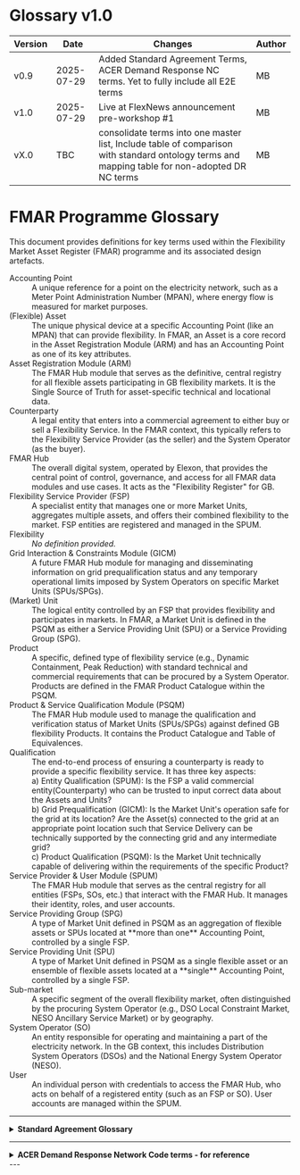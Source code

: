 # Glossary v1.0

| Version | Date       | Changes                                                                 | Author |
|---------|------------|-------------------------------------------------------------------------|--------|
| v0.9    | 2025-07-29 | Added Standard Agreement Terms, ACER Demand Response NC terms. Yet to fully include all E2E terms | MB     |
| v1.0    | 2025-07-29 |Live at FlexNews announcement pre-workshop #1                                  | MB     |
| vX.0    | TBC        | consolidate terms into one master list, Include table of comparison with standard ontology terms and mapping table for non-adopted DR NC terms               | MB     |


# FMAR Programme Glossary

This document provides definitions for key terms used within the Flexibility Market Asset Register (FMAR) programme and its associated design artefacts.

<dl>
  <dt>Accounting Point</dt>
  <dd>A unique reference for a point on the electricity network, such as a Meter Point Administration Number (MPAN), where energy flow is measured for market purposes.</dd>

  <dt>(Flexible) Asset</dt>
  <dd>The unique physical device at a specific Accounting Point (like an MPAN) that can provide flexibility. In FMAR, an Asset is a core record in the Asset Registration Module (ARM) and has an Accounting Point as one of its key attributes.</dd>

  <dt>Asset Registration Module (ARM)</dt>
  <dd>The FMAR Hub module that serves as the definitive, central registry for all flexible assets participating in GB flexibility markets. It is the Single Source of Truth for asset-specific technical and locational data.</dd>
  
  <dt>Counterparty</dt>
  <dd>A legal entity that enters into a commercial agreement to either buy or sell a Flexibility Service. In the FMAR context, this typically refers to the Flexibility Service Provider (as the seller) and the System Operator (as the buyer).</dd>

  <dt>FMAR Hub </dt>
  <dd>The overall digital system, operated by Elexon, that provides the central point of control, governance, and access for all FMAR data modules and use cases. It acts as the "Flexibility Register" for GB.</dd>

  <dt>Flexibility Service Provider (FSP)</dt>
  <dd>A specialist entity that manages one or more Market Units, aggregates multiple assets, and offers their combined flexibility to the market. FSP entities are registered and managed in the SPUM.</dd>

  <dt>Flexibility</dt>
  <dd><em>No definition provided.</em></dd>

  <dt>Grid Interaction & Constraints Module (GICM)</dt>
  <dd>A future FMAR Hub module for managing and disseminating information on grid prequalification status and any temporary operational limits imposed by System Operators on specific Market Units (SPUs/SPGs).</dd>
  
  <dt>(Market) Unit</dt>
  <dd>The logical entity controlled by an FSP that provides flexibility and participates in markets. In FMAR, a Market Unit is defined in the PSQM as either a Service Providing Unit (SPU) or a Service Providing Group (SPG).</dd>

  <dt>Product</dt>
  <dd>A specific, defined type of flexibility service (e.g., Dynamic Containment, Peak Reduction) with standard technical and commercial requirements that can be procured by a System Operator. Products are defined in the FMAR Product Catalogue within the PSQM.</dd>

  <dt>Product & Service Qualification Module (PSQM)</dt>
  <dd>The FMAR Hub module used to manage the qualification and verification status of Market Units (SPUs/SPGs) against defined GB flexibility Products. It contains the Product Catalogue and Table of Equivalences.</dd>

  <dt>Qualification</dt>
  <dd>The end-to-end process of ensuring a counterparty is ready to provide a specific flexibility service. It has three key aspects:<br>
    a) Entity Qualification (SPUM): Is the FSP a valid commercial entity(Counterparty) who can be trusted to input correct data about the Assets and Units?<br>
    b) Grid Prequalification (GICM): Is the Market Unit's operation safe for the grid at its location? Are the Asset(s) connected to the grid at an appropriate point location such that Service Delivery can be technically supported by the connecting grid and any intermediate grid?<br>
    c) Product Qualification (PSQM): Is the Market Unit technically capable of delivering within the requirements of the specific Product?</dd>

  <dt>Service Provider & User Module (SPUM)</dt>
  <dd>The FMAR Hub module that serves as the central registry for all entities (FSPs, SOs, etc.) that interact with the FMAR Hub. It manages their identity, roles, and user accounts.</dd>

  <dt>Service Providing Group (SPG)</dt>
  <dd>A type of Market Unit defined in PSQM as an aggregation of flexible assets or SPUs located at **more than one** Accounting Point, controlled by a single FSP.</dd>

  <dt>Service Providing Unit (SPU)</dt>
  <dd>A type of Market Unit defined in PSQM as a single flexible asset or an ensemble of flexible assets located at a **single** Accounting Point, controlled by a single FSP.</dd>
  
  <dt>Sub-market</dt>
  <dd>A specific segment of the overall flexibility market, often distinguished by the procuring System Operator (e.g., DSO Local Constraint Market, NESO Ancillary Service Market) or by geography.</dd>

  <dt>System Operator (SO)</dt>
  <dd>An entity responsible for operating and maintaining a part of the electricity network. In the GB context, this includes Distribution System Operators (DSOs) and the National Energy System Operator (NESO).</dd>

  <dt>User</dt>
  <dd>An individual person with credentials to access the FMAR Hub, who acts on behalf of a registered entity (such as an FSP or SO). User accounts are managed within the SPUM.</dd>
</dl>

---

<details>
<summary><strong>Standard Agreement Glossary</strong></summary>

<dl>
  <dt>Accepted [MW/MVAR]</dt>
  <dd>The [MW/MVAR] accepted in accordance with [this Annex];</dd>

  <dt>Accepted Availability Window</dt>
  <dd>Where services have been contracted to include variable availability, the accepted availability window is the period required for service provision to be made available following the agreement between the Company and Provider during the Availability Refinement Period. If a service does not have an Availability Refinement Period, then this Accepted Availability Window is defined within the Contract Award;</dd>

  <dt>Accepted End Time</dt>
  <dd>The date and time (to the nearest minute) as notified in accordance with the Service Terms at which the Accepted [MW/MVAR] is no longer required to be delivered;</dd>

  <dt>Accepted Start Time</dt>
  <dd>The date and time (to the nearest minute) as notified in accordance with the Service Terms at which the Accepted [MW/MVAR] shall be delivered;</dd>

  <dt>Active Power</dt>
  <dd>The product of voltage and the in-phase component of alternating current measured in units of Watts and standard multiples thereof i.e. 1000 Watts = 1kW, 1000 kW = 1MW, 1000 MW = 1GW, 1000 GW = 1TW;</dd>
  
  <dt>Asset Point Metering</dt>
  <dd>The metering measured directly from the DER and is downstream of the Boundary Point Metering;</dd>

  <dt>Boundary Metering Point</dt>
  <dd>The metering measured at the point of supply from the Company network;</dd>
  
  <dt>Distributed Energy Resources (DER)</dt>
  <dd>The electricity generators, electricity storage or electrical loads (both in respect of domestic and non-domestic assets and including, but not limited to, electric vehicle charge points), and other Site equipment, machinery, Apparatus, materials and other items used for the provision of the Flexibility Services as described in the Service Terms;</dd>

  <dt>Flexibility Market Catalogue</dt>
  <dd>The catalogue of all flexibility market parameters, owned by the Market Facilitator.</dd>
  
  <dt>Flexibility Market Rule</dt>
  <dd>The document of that name (inclusive of rules in respect of Flexibility Market Asset Registration) owned and amended by the Market Facilitator from time to time and developed in collaboration with other licensees, the ISOP and other interested stakeholders, through working groups and consultation.</dd>
  
  <dt>Flexibility Services</dt>
  <dd>The services to be provided by the Provider to the Company under and in accordance with this Agreement which give the Company the ability to manage the load at a specific point of the Network at certain points in time;</dd>

  <dt>Market Facilitator</dt>
  <dd>The role created by the Authority with a mandate to standardise local flexibility markets and align with national flexibility markets.</dd>

  <dt>MPAN</dt>
  <dd>Meter point administration number;</dd>
  
  <dt>NESO</dt>
  <dd>National Energy System Operator Limited (company number: 11014226) (and any successor to its role);</dd>
  
  <dt>Primacy Rules</dt>
  <dd>The primacy rules defined by the Market Facilitator (as applicable at the time off the relevant Service Window);</dd>
  
  <dt>Utilisation Instruction</dt>
  <dd>An instruction by the Company to the Provider to deliver Flexibility Services;</dd>

etc.
  
</dl>
</details>



---

<details>
<summary><strong>ACER Demand Response Network Code terms - for reference</strong></summary>

<dl>
  <dt>Activation</dt>
  <dd>The process that triggers the delivery of a contracted Flexibility Service.</dd>

  <dt>Baseline</dt>
  <dd>A counterfactual reference of what the electrical quantities at an Accounting Point would have been in the absence of an Activation for a Flexibility Service.</dd>

  <dt>Baselining</dt>
  <dd>The set of procedures and methodologies used to calculate a Baseline for a Market Unit's expected behaviour prior to service delivery.</dd>
  
  <dt>Measurement</dt>
  <dd>The process of observing and recording the behaviour of a Market Unit and/or the grid during service provision to collect data that legally attests to the Flexibility Service provided.</dd>
  
  <dt>Procurement</dt>
  <dd>The phase containing all procedures (such as bid collection and market clearing) where the buyer (e.g., System Operator) and seller (e.g., FSP) establish a binding agreement for the exchange of a Product.</dd>

  <dt>Settlement</dt>
  <dd>The process that defines and executes the monetary exchange between the buyer (SO) and seller (FSP) based on the Measurement of the Flexibility Service provided, as per the terms of the procured Product.</dd>

</dl>

<img width="491" height="297" alt="image" src="https://github.com/user-attachments/assets/6057280d-80d3-41c2-bb52-5dfece926ef4" />

A useful diagram from ebIX. Image source: https://mwgstorage1.blob.core.windows.net/public/Ebix/ebIX%20BRS%20for%20Flexibility%20register%20administration%20-%20Draft%20for%20v1r0B%2020220614.pdf


<img width="969" height="440" alt="image" src="https://github.com/user-attachments/assets/b858a238-da34-4b64-95e5-b3890c1714ed" />

A useful diagram from Magnus Energy. Image source: https://magnusenergy.com/wp-content/uploads/2025/06/NC-DR-Brief-FINAL.pdf
</details>
---
